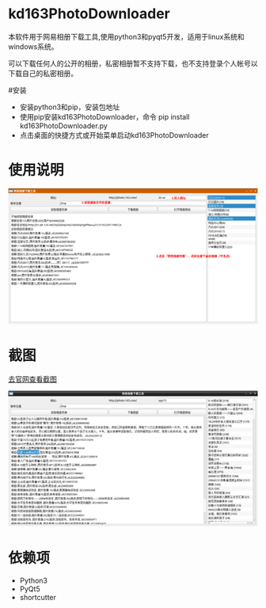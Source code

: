 # kd163PhotoDownloader
本软件用于网易相册下载工具,使用python3和pyqt5开发，适用于linux系统和windows系统。

可以下载任何人的公开的相册，私密相册暂不支持下载，也不支持登录个人帐号以下载自己的私密相册。

#安装
- 安装python3和pip，安装包地址
- 使用pip安装kd163PhotoDownloader，命令
   pip install kd163PhotoDownloader.py
- 点击桌面的快捷方式或开始菜单启动kd163PhotoDownloader


# 使用说明
![网易相册下载工具截图](https://github.com/bkdwei/kd163PhotoDownloader/blob/master/doc/screenshot-dfc607b6.png "截图")

# 截图
[去官网查看截图](https://github.com/bkdwei/kd163PhotoDownloader)

![kd163PhotoDownloader_screenshot](https://github.com/bkdwei/kd163PhotoDownloader/blob/master/doc/kd163PhotoDownloader_screenshot.png "截图")

# 依赖项
- Python3
- PyQt5
- shortcutter
